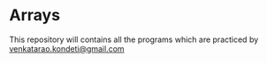 # Arrays


This repository will contains all the programs which are practiced by venkatarao.kondeti@gmail.com
